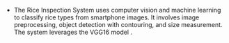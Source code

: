 
- The Rice Inspection System uses computer vision and machine learning to classify rice types
from smartphone images. It involves image preprocessing, object detection with contouring,
and size measurement. The system leverages the VGG16 model .
